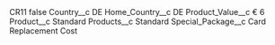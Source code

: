 <?xml version="1.0" encoding="UTF-8"?>
<CustomMetadata xmlns="http://soap.sforce.com/2006/04/metadata" xmlns:xsi="http://www.w3.org/2001/XMLSchema-instance" xmlns:xsd="http://www.w3.org/2001/XMLSchema">
    <label>CR11</label>
    <protected>false</protected>
    <values>
        <field>Country__c</field>
        <value xsi:type="xsd:string">DE</value>
    </values>
    <values>
        <field>Home_Country__c</field>
        <value xsi:type="xsd:string">DE</value>
    </values>
    <values>
        <field>Product_Value__c</field>
        <value xsi:type="xsd:string">€ 6</value>
    </values>
    <values>
        <field>Product__c</field>
        <value xsi:type="xsd:string">Standard</value>
    </values>
    <values>
        <field>Products__c</field>
        <value xsi:type="xsd:string">Standard</value>
    </values>
    <values>
        <field>Special_Package__c</field>
        <value xsi:type="xsd:string">Card Replacement Cost</value>
    </values>
</CustomMetadata>
